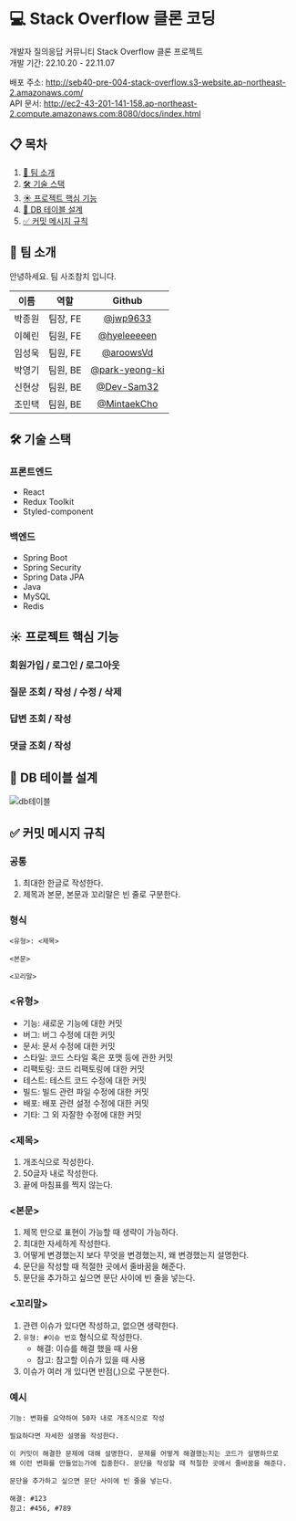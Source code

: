# 💻 Stack Overflow 클론 코딩

개발자 질의응답 커뮤니티 Stack Overflow 클론 프로젝트<br>
개발 기간: 22.10.20 - 22.11.07

배포 주소: http://seb40-pre-004-stack-overflow.s3-website.ap-northeast-2.amazonaws.com/<br>
API 문서: http://ec2-43-201-141-158.ap-northeast-2.compute.amazonaws.com:8080/docs/index.html

## 📋 목차

1. [🍣 팀 소개](##-🍣-팀-소개)
2. [🛠️ 기술 스택](##-기술-스택)
3. [☀️ 프로젝트 핵심 기능](##-☀️-프로젝트-핵심-기능)
4. [📃 DB 테이블 설계](##-📃-DB-테이블-설계)
5. [✅ 커밋 메시지 규칙](##-✅-커밋-메시지-규칙)

## 🍣 팀 소개

안녕하세요. 팀 사조참치 입니다.

|  이름  |   역할   |                       Github                       |
| :----: | :------: | :------------------------------------------------: |
| 박종원 | 팀장, FE |       [@jwp9633](https://github.com/jwp9633)       |
| 이혜린 | 팀원, FE |    [@hyeleeeeen](https://github.com/hyeleeeeen)    |
| 임성욱 | 팀원, FE |      [@aroowsVd](https://github.com/aroowsVd)      |
| 박영기 | 팀원, BE | [@park-yeong-ki](https://github.com/park-yeong-ki) |
| 신현상 | 팀원, BE |     [@Dev-Sam32](https://github.com/Dev-Sam32)     |
| 조민택 | 팀원, BE |    [@MintaekCho](https://github.com/MintaekCho)    |

## 🛠️ 기술 스택

### 프론트엔드

- React
- Redux Toolkit
- Styled-component

### 백엔드

- Spring Boot
- Spring Security
- Spring Data JPA
- Java
- MySQL
- Redis

## ☀️ 프로젝트 핵심 기능

### 회원가입 / 로그인 / 로그아웃

### 질문 조회 / 작성 / 수정 / 삭제

### 답변 조회 / 작성

### 댓글 조회 / 작성

## 📃 DB 테이블 설계

![db테이블](https://user-images.githubusercontent.com/107581387/200233111-9db7b04b-b5bb-4a28-a32e-6f0d0e79289e.png)

## ✅ 커밋 메시지 규칙

### 공통

1. 최대한 한글로 작성한다.
2. 제목과 본문, 본문과 꼬리말은 빈 줄로 구분한다.

### 형식

```
<유형>: <제목>

<본문>

<꼬리말>
```

### \<유형>

- 기능: 새로운 기능에 대한 커밋
- 버그: 버그 수정에 대한 커밋
- 문서: 문서 수정에 대한 커밋
- 스타일: 코드 스타일 혹은 포맷 등에 관한 커밋
- 리팩토링: 코드 리팩토링에 대한 커밋
- 테스트: 테스트 코드 수정에 대한 커밋
- 빌드: 빌드 관련 파일 수정에 대한 커밋
- 배포: 배포 관련 설정 수정에 대한 커밋
- 기타: 그 외 자잘한 수정에 대한 커밋

### \<제목>

1. 개조식으로 작성한다.
2. 50글자 내로 작성한다.
3. 끝에 마침표를 찍지 않는다.

### \<본문>

1. 제목 만으로 표현이 가능할 때 생략이 가능하다.
2. 최대한 자세하게 작성한다.
3. 어떻게 변경했는지 보다 무엇을 변경했는지, 왜 변경했는지 설명한다.
4. 문단을 작성할 때 적절한 곳에서 줄바꿈을 해준다.
5. 문단을 추가하고 싶으면 문단 사이에 빈 줄을 넣는다.

### \<꼬리말>

1. 관련 이슈가 있다면 작성하고, 없으면 생략한다.
2. `유형: #이슈 번호` 형식으로 작성한다.
   - 해결: 이슈를 해결 했을 때 사용
   - 참고: 참고할 이슈가 있을 때 사용
3. 이슈가 여러 개 있다면 반점(,)으로 구분한다.

### 예시

```
기능: 변화를 요약하여 50자 내로 개조식으로 작성

필요하다면 자세한 설명을 작성한다.

이 커밋이 해결한 문제에 대해 설명한다. 문제를 어떻게 해결했는지는 코드가 설명하므로
왜 이런 변화를 만들었는가에 집중한다. 문단을 작성할 때 적절한 곳에서 줄바꿈을 해준다.

문단을 추가하고 싶으면 문단 사이에 빈 줄을 넣는다.

해결: #123
참고: #456, #789
```
